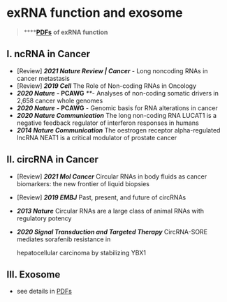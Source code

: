 # exRNA function and exosome

> \*\*\*\*[**PDFs**](https://cloud.tsinghua.edu.cn/d/f72ee6992a1e4ec78044/?p=%2FexRNA%20function&mode=list) **of exRNA function**

## I. ncRNA in Cancer

* \[Review\] _**2021 Nature Review \| Cancer**_ - Long noncoding RNAs in cancer metastasis
* \[Review\] _**2019 Cell**_ The Role of Non-coding RNAs in Oncology
* _**2020 Nature**_ **- PCAWG** _\*\*_- Analyses of non-coding somatic drivers in 2,658 cancer whole genomes
* _**2020 Nature**_ **- PCAWG** - Genomic basis for RNA alterations in cancer
* _**2020 Nature Communication**_ The long non-coding RNA LUCAT1 is a negative feedback regulator of interferon responses in humans
* _**2014 Nature Communication**_ The oestrogen receptor alpha-regulated lncRNA NEAT1 is a critical modulator of prostate cancer

## II. circRNA in Cancer

* \[Review\] _**2021 Mol Cancer**_ Circular RNAs in body fluids as cancer biomarkers: the new frontier of liquid biopsies
* \[Review\] _**2019 EMBJ**_ Past, present, and future of circRNAs
* _**2013 Nature**_ Circular RNAs are a large class of animal RNAs with regulatory potency
* _**2020 Signal Transduction and Targeted Therapy**_ CircRNA-SORE mediates sorafenib resistance in

  hepatocellular carcinoma by stabilizing YBX1

## III. Exosome

* see details in [PDFs ](https://cloud.tsinghua.edu.cn/d/f72ee6992a1e4ec78044/?p=%2Fexosome&mode=list)

